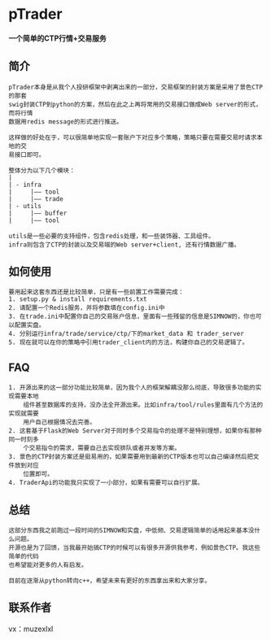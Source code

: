 # pTrader
#### 一个简单的CTP行情+交易服务


## 简介
    pTrader本身是从我个人投研框架中剥离出来的一部分，交易框架的封装方案是采用了景色CTP的那套
    swig封装CTP到python的方案，然后在此之上再将常用的交易接口做成Web server的形式，而将行情
    数据用redis message的形式进行推送。

    这样做的好处在于，可以很简单地实现一套账户下对应多个策略，策略只要在需要交易时请求本地的交
    易接口即可。   

    整体分为以下几个模块：
    |
    | - infra
    |     |—— tool
    |     |—— trade
    | - utils
    |     |—— buffer
    |     |—— tool
    
    utils是一些必要的支持组件，包含redis处理，和一些装饰器、工具组件。
    infra则包含了CTP的封装以及交易端的Web server+client, 还有行情数据广播。

## 如何使用
    要用起来这套东西还是比较简单，只是有一些前置工作需要完成：
    1. setup.py & install requirements.txt
    2. 请配置一个Redis服务，并将参数填在config.ini中
    3. 在trade.ini中配置你自己的交易账户信息，里面有一些残留的信息是SIMNOW的，你也可以配置实盘。
    4. 分别运行infra/trade/service/ctp/下的market_data 和 trader_server
    5. 现在就可以在你的策略中引用trader_client内的方法，构建你自己的交易逻辑了。


## FAQ
    1. 开源出来的这一部分功能比较简单，因为我个人的框架解耦没那么彻底，导致很多功能的实现需要本地
        组件甚至数据库的支持，没办法全开源出来。比如infra/tool/rules里面有几个方法的实现就需要
        用户自己根据情况去完善。
    2. 这套基于Flask的Web Server对于同时多个交易指令的处理不是特别理想，如果你有那种同一时刻多
        个交易指令的需求，需要自己去实现排队或者并发等方案。
    3. 景色的CTP封装方案还是挺易用的，如果需要用到最新的CTP版本也可以自己编译然后把文件放到对应
        位置即可。
    4. TraderApi的功能我只实现了一小部分，如果有需要可以自行扩展。


## 总结
    这部分东西我之前跑过一段时间的SIMNOW和实盘，中低频、交易逻辑简单的话用起来基本没什么问题。
    开源也是为了回馈，当我最开始搞CTP的时候可以有很多开源供我参考，例如景色CTP。我这些简单的代码
    也希望能对更多的人有启发。
    
    目前在逐渐从python转向c++，希望未来有更好的东西拿出来和大家分享。

## 联系作者

vx：muzexlxl
